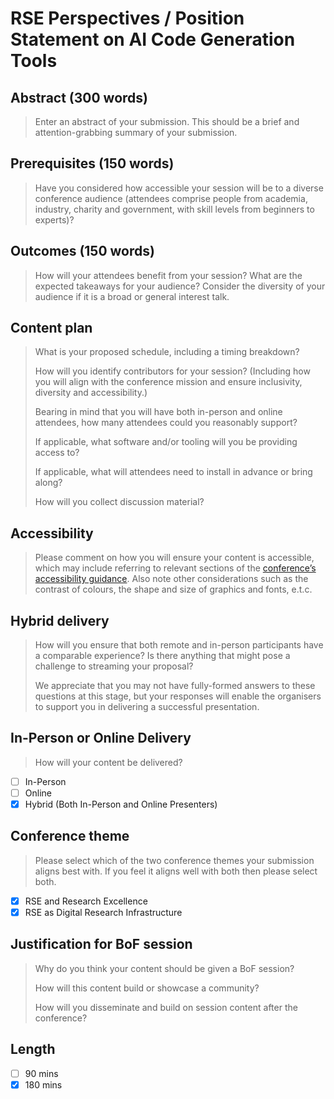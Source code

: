 # RSE Perspectives / Position Statement on AI Code Generation Tools

## Abstract (300 words)

> Enter an abstract of your submission. This should be a brief and attention-grabbing summary of your submission.

## Prerequisites (150 words)

> Have you considered how accessible your session will be to a diverse conference audience (attendees comprise people from academia, industry, charity and government, with skill levels from beginners to experts)? 

## Outcomes (150 words)

> How will your attendees benefit from your session? What are the expected takeaways for your audience? Consider the diversity of your audience if it is a broad or general interest talk.

## Content plan

> What is your proposed schedule, including a timing breakdown?
> 
> How will you identify contributors for your session? (Including how you will align with the conference mission and ensure inclusivity, diversity and accessibility.)
> 
> Bearing in mind that you will have both in-person and online attendees, how many attendees could you reasonably support?
> 
> If applicable, what software and/or tooling will you be providing access to?
> 
> If applicable, what will attendees need to install in advance or bring along?
> 
> How will you collect discussion material?

## Accessibility

> Please comment on how you will ensure your content is accessible, which may include referring to relevant sections of the [conference’s accessibility guidance](https://rsecon25.society-rse.org/conference-policies/accessibility/). Also note other considerations such as the contrast of colours, the shape and size of graphics and fonts, e.t.c.

## Hybrid delivery

> How will you ensure that both remote and in-person participants have a comparable experience? Is there anything that might pose a challenge to streaming your proposal?
> 
> We appreciate that you may not have fully-formed answers to these questions at this stage, but your responses will enable the organisers to support you in delivering a successful presentation.

## In-Person or Online Delivery

> How will your content be delivered?

- [ ] In-Person
- [ ] Online
- [x] Hybrid (Both In-Person and Online Presenters)

## Conference theme

> Please select which of the two conference themes your submission aligns best with. If you feel it aligns well with both then please select both.

- [x] RSE and Research Excellence
- [x] RSE as Digital Research Infrastructure

## Justification for BoF session

> Why do you think your content should be given a BoF session?
> 
> How will this content build or showcase a community? 
> 
> How will you disseminate and build on session content after the conference?

## Length

- [ ] 90 mins
- [x] 180 mins
